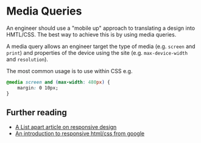# Media Queries

An engineer should use a "mobile up" approach to translating a design into HMTL/CSS. The best way to achieve this is by using media queries.

A media query allows an engineer target the type of media (e.g. `screen` and `print`) and properties of the device using the site (e.g. `max-device-width` and `resolution`).

The most common usage is to use within CSS e.g.

```css
@media screen and (max-width: 480px) {
    margin: 0 10px;
}
```

## Further reading

- [A List apart article on responsive design](https://alistapart.com/article/responsive-web-design)
- [An introduction to responsive html/css from google](https://developers.google.com/web/fundamentals/design-and-ux/responsive/)
